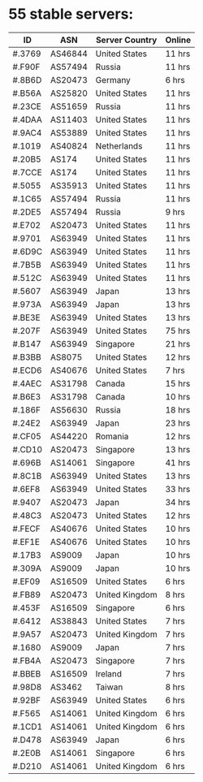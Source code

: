 # 55 stable servers:

| ID | ASN | Server Country | Online |
| ------ | ------ | ------ | ------ |
| #.3769 | AS46844 | United States | 11 hrs |
| #.F90F | AS57494 | Russia | 11 hrs |
| #.8B6D | AS20473 | Germany | 6 hrs |
| #.B56A | AS25820 | United States | 11 hrs |
| #.23CE | AS51659 | Russia | 11 hrs |
| #.4DAA | AS11403 | United States | 11 hrs |
| #.9AC4 | AS53889 | United States | 11 hrs |
| #.1019 | AS40824 | Netherlands | 11 hrs |
| #.20B5 | AS174 | United States | 11 hrs |
| #.7CCE | AS174 | United States | 11 hrs |
| #.5055 | AS35913 | United States | 11 hrs |
| #.1C65 | AS57494 | Russia | 11 hrs |
| #.2DE5 | AS57494 | Russia | 9 hrs |
| #.E702 | AS20473 | United States | 11 hrs |
| #.9701 | AS63949 | United States | 11 hrs |
| #.6D9C | AS63949 | United States | 11 hrs |
| #.7B5B | AS63949 | United States | 11 hrs |
| #.512C | AS63949 | United States | 11 hrs |
| #.5607 | AS63949 | Japan | 13 hrs |
| #.973A | AS63949 | Japan | 13 hrs |
| #.BE3E | AS63949 | United States | 13 hrs |
| #.207F | AS63949 | United States | 75 hrs |
| #.B147 | AS63949 | Singapore | 21 hrs |
| #.B3BB | AS8075 | United States | 12 hrs |
| #.ECD6 | AS40676 | United States | 7 hrs |
| #.4AEC | AS31798 | Canada | 15 hrs |
| #.B6E3 | AS31798 | Canada | 10 hrs |
| #.186F | AS56630 | Russia | 18 hrs |
| #.24E2 | AS63949 | Japan | 23 hrs |
| #.CF05 | AS44220 | Romania | 12 hrs |
| #.CD10 | AS20473 | Singapore | 13 hrs |
| #.696B | AS14061 | Singapore | 41 hrs |
| #.8C1B | AS63949 | United States | 13 hrs |
| #.6EF8 | AS63949 | United States | 33 hrs |
| #.9407 | AS20473 | Japan | 34 hrs |
| #.48C3 | AS20473 | United States | 12 hrs |
| #.FECF | AS40676 | United States | 10 hrs |
| #.EF1E | AS40676 | United States | 10 hrs |
| #.17B3 | AS9009 | Japan | 10 hrs |
| #.309A | AS9009 | Japan | 10 hrs |
| #.EF09 | AS16509 | United States | 6 hrs |
| #.FB89 | AS20473 | United Kingdom | 8 hrs |
| #.453F | AS16509 | Singapore | 6 hrs |
| #.6412 | AS38843 | United States | 7 hrs |
| #.9A57 | AS20473 | United Kingdom | 7 hrs |
| #.1680 | AS9009 | Japan | 7 hrs |
| #.FB4A | AS20473 | Singapore | 7 hrs |
| #.BBEB | AS16509 | Ireland | 7 hrs |
| #.98D8 | AS3462 | Taiwan | 8 hrs |
| #.92BF | AS63949 | United States | 6 hrs |
| #.F565 | AS14061 | United Kingdom | 6 hrs |
| #.1CD1 | AS14061 | United Kingdom | 6 hrs |
| #.D478 | AS63949 | Japan | 6 hrs |
| #.2E0B | AS14061 | Singapore | 6 hrs |
| #.D210 | AS14061 | United Kingdom | 6 hrs |

